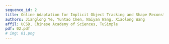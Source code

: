 ```yaml
---
sequence_id: 2
title: Online Adaptation for Implicit Object Tracking and Shape Reconstruction in the Wild
authors: Jianglong Ye, Yuntao Chen, Naiyan Wang, Xiaolong Wang
affil: UCSD, Chinese Academy of Sciences, TuSimple
pdf: 02.pdf
# img: 01.png
---
```

